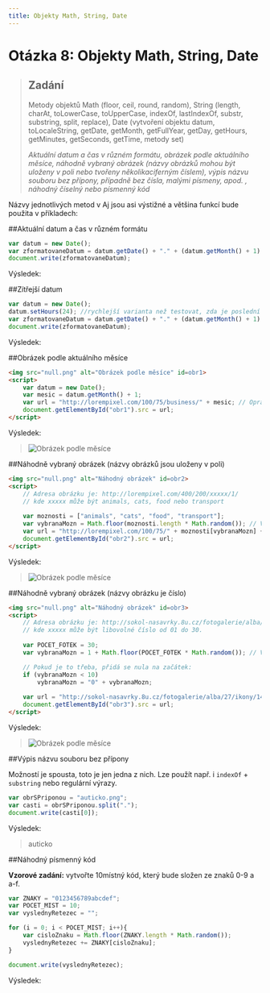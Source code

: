 ```yaml
---
title: Objekty Math, String, Date
---
```


Otázka 8: Objekty Math, String, Date
====================================

> Zadání
> ------
> 
> Metody objektů Math (floor, ceil, round, random), String (length, charAt, toLowerCase, toUpperCase, indexOf, lastIndexOf, substr, substring, split, replace), Date (vytvoření objektu datum, toLocaleString, getDate, getMonth, getFullYear, getDay, getHours, getMinutes, getSeconds, getTime, metody set)
> 
> *Aktuální datum a čas v různém formátu, obrázek podle aktuálního měsíce, náhodně vybraný obrázek (názvy obrázků mohou být uloženy v poli nebo tvořeny několikaciferným číslem), výpis názvu souboru bez přípony, případně bez čísla, malými písmeny, apod. , náhodný číselný nebo písmenný kód*

Názvy jednotlivých metod v Aj jsou asi výstižné a většina funkcí bude použita v příkladech:

##Aktuální datum a čas v různém formátu

```js
var datum = new Date();
var zformatovaneDatum = datum.getDate() + "." + (datum.getMonth() + 1) + "." + datum.getFullYear();
document.write(zformatovaneDatum);
```

Výsledek:

<blockquote>
<script>
var datum = new Date();
var zformatovaneDatum = datum.getDate() + "." + (datum.getMonth() + 1) + "." + datum.getFullYear();
document.write(zformatovaneDatum);
</script>
</blockquote>

##Zítřejší datum

```js
var datum = new Date();
datum.setHours(24); //rychlejší varianta než testovat, zda je poslední den v měsíci a pak i v roce
var zformatovaneDatum = datum.getDate() + "." + (datum.getMonth() + 1) + "." + datum.getFullYear();
document.write(zformatovaneDatum);
```

Výsledek:

<blockquote>
<script>
var datum = new Date();
datum.setHours(24);
var zformatovaneDatum = datum.getDate() + "." + (datum.getMonth() + 1) + "." + datum.getFullYear();
document.write(zformatovaneDatum);
</script>
</blockquote>

##Obrázek podle aktuálního měsíce

```html
<img src="null.png" alt="Obrázek podle měsíce" id=obr1>
<script>
    var datum = new Date();
    var mesic = datum.getMonth() + 1;
    var url = "http://lorempixel.com/100/75/business/" + mesic; // Opravdu nebudu schánět obrázek ke každýmu měsíci
    document.getElementById("obr1").src = url;
</script>
```

Výsledek:

<blockquote>
<img src="null.png" alt="Obrázek podle měsíce" id=obr1>
<script>
    var datum = new Date();
    var mesic = datum.getMonth() + 1;
    var url = "http://lorempixel.com/100/75/business/" + mesic; // Opravdu nebudu schánět obrázek ke každýmu měsíci
    document.getElementById("obr1").src = url;
</script>
</blockquote>

##Náhodně vybraný obrázek (názvy obrázků jsou uloženy v poli)

```html
<img src="null.png" alt="Náhodný obrázek" id=obr2>
<script>
    // Adresa obrázku je: http://lorempixel.com/400/200/xxxxx/1/
    // kde xxxxx může být animals, cats, food nebo transport
    
    var moznosti = ["animals", "cats", "food", "transport"];
    var vybranaMozn = Math.floor(moznosti.length * Math.random()); // Vygeneruje číslo možnosti (od 0 do 3)
    var url = "http://lorempixel.com/100/75/" + moznosti[vybranaMozn] + "/1";
    document.getElementById("obr2").src = url;
</script>
```

Výsledek:

<blockquote>
<img src="null.png" alt="Obrázek podle měsíce" id=obr2>
<script>
    var moznosti = ["animals", "cats", "food", "transport"];
    var vybranaMozn = Math.floor(moznosti.length * Math.random()); // Vygeneruje číslo možnosti (od 0 do 3)
    var url = "http://lorempixel.com/100/75/" + moznosti[vybranaMozn] + "/1";
    document.getElementById("obr2").src = url;
</script>
</blockquote>

##Náhodně vybraný obrázek (názvy obrázku je číslo)

```html
<img src="null.png" alt="Náhodný obrázek" id=obr3>
<script>
    // Adresa obrázku je: http://sokol-nasavrky.8u.cz/fotogalerie/alba/27/ikony/140405_xxxxx_detsky_turnaj_bad.jpg
    // kde xxxxx může být libovolné číslo od 01 do 30.
    
    var POCET_FOTEK = 30;
    var vybranaMozn = 1 + Math.floor(POCET_FOTEK * Math.random()); // Vygeneruje číslo možnosti (od 1 do 30)

    // Pokud je to třeba, přidá se nula na začátek:
    if (vybranaMozn < 10)
        vybranaMozn = "0" + vybranaMozn;
    
    var url = "http://sokol-nasavrky.8u.cz/fotogalerie/alba/27/ikony/140405_" + vybranaMozn + "_detsky_turnaj_bad.jpg";
    document.getElementById("obr3").src = url;
</script>
```

Výsledek:

<blockquote>
<img src="null.png" alt="Obrázek podle měsíce" id=obr4>
<script>
    var POCET_FOTEK = 30;
    var vybranaMozn = 1 + Math.floor(POCET_FOTEK * Math.random()); // Vygeneruje číslo možnosti (od 1 do 30)

    if (vybranaMozn < 10)
        vybranaMozn = "0" + vybranaMozn;
    
    var url = "http://sokol-nasavrky.8u.cz/fotogalerie/alba/27/ikony/140405_" + vybranaMozn + "_detsky_turnaj_bad.jpg";
    document.getElementById("obr4").src = url;
</script>
</blockquote>

##Výpis názvu souboru bez přípony

Možností je spousta, toto je jen jedna z nich. Lze použít např. i `indexOf` + `substring` nebo regulární výrazy.

```js
var obrSPriponou = "auticko.png";
var casti = obrSPriponou.split(".");
document.write(casti[0]);
```

Výsledek:

> auticko

##Náhodný písmenný kód

**Vzorové zadání:** vytvořte 10místný kód, který bude složen ze znaků 0-9 a a-f.

```js
var ZNAKY = "0123456789abcdef";
var POCET_MIST = 10;
var vyslednyRetezec = "";

for (i = 0; i < POCET_MIST; i++){
    var cisloZnaku = Math.floor(ZNAKY.length * Math.random());
    vyslednyRetezec += ZNAKY[cisloZnaku];
}

document.write(vyslednyRetezec);
```

Výsledek:

<blockquote>
<script>
var ZNAKY = "0123456789abcdef";
var POCET_MIST = 10;
for (i = 0; i < POCET_MIST; i++)
    document.write(ZNAKY[Math.floor(ZNAKY.length * Math.random())]);
</script>
</blockquote>
